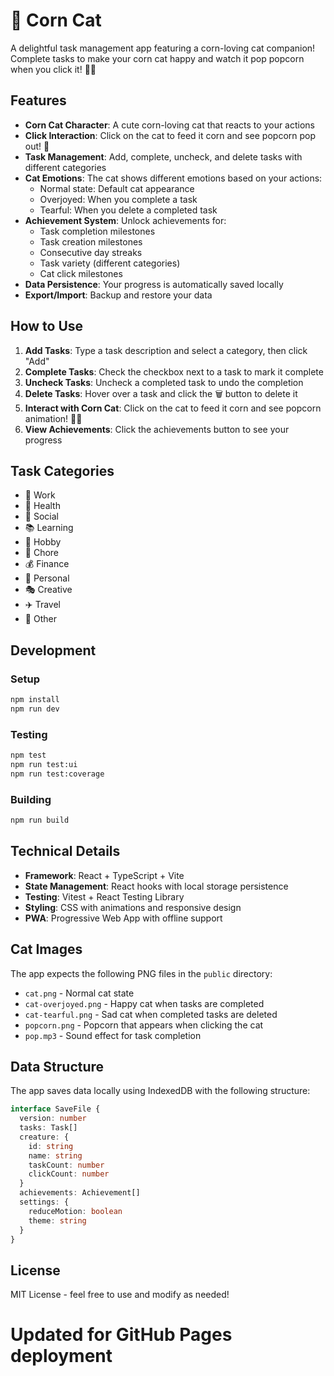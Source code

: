 # 🌽 Corn Cat

A delightful task management app featuring a corn-loving cat companion! Complete tasks to make your corn cat happy and watch it pop popcorn when you click it! 🌽🍿

## Features

- **Corn Cat Character**: A cute corn-loving cat that reacts to your actions
- **Click Interaction**: Click on the cat to feed it corn and see popcorn pop out! 🍿
- **Task Management**: Add, complete, uncheck, and delete tasks with different categories
- **Cat Emotions**: The cat shows different emotions based on your actions:
  - Normal state: Default cat appearance
  - Overjoyed: When you complete a task
  - Tearful: When you delete a completed task
- **Achievement System**: Unlock achievements for:
  - Task completion milestones
  - Task creation milestones  
  - Consecutive day streaks
  - Task variety (different categories)
  - Cat click milestones
- **Data Persistence**: Your progress is automatically saved locally
- **Export/Import**: Backup and restore your data

## How to Use

1. **Add Tasks**: Type a task description and select a category, then click "Add"
2. **Complete Tasks**: Check the checkbox next to a task to mark it complete
3. **Uncheck Tasks**: Uncheck a completed task to undo the completion
4. **Delete Tasks**: Hover over a task and click the 🗑️ button to delete it
5. **Interact with Corn Cat**: Click on the cat to feed it corn and see popcorn animation! 🌽🍿
6. **View Achievements**: Click the achievements button to see your progress

## Task Categories

- 💼 Work
- 🏥 Health  
- 👥 Social
- 📚 Learning
- 🎨 Hobby
- 🧹 Chore
- 💰 Finance
- 🎯 Personal
- 🎭 Creative
- ✈️ Travel
- 📝 Other

## Development

### Setup

```bash
npm install
npm run dev
```

### Testing

```bash
npm test
npm run test:ui
npm run test:coverage
```

### Building

```bash
npm run build
```

## Technical Details

- **Framework**: React + TypeScript + Vite
- **State Management**: React hooks with local storage persistence
- **Testing**: Vitest + React Testing Library
- **Styling**: CSS with animations and responsive design
- **PWA**: Progressive Web App with offline support

## Cat Images

The app expects the following PNG files in the `public` directory:
- `cat.png` - Normal cat state
- `cat-overjoyed.png` - Happy cat when tasks are completed
- `cat-tearful.png` - Sad cat when completed tasks are deleted
- `popcorn.png` - Popcorn that appears when clicking the cat
- `pop.mp3` - Sound effect for task completion

## Data Structure

The app saves data locally using IndexedDB with the following structure:

```typescript
interface SaveFile {
  version: number
  tasks: Task[]
  creature: {
    id: string
    name: string
    taskCount: number
    clickCount: number
  }
  achievements: Achievement[]
  settings: {
    reduceMotion: boolean
    theme: string
  }
}
```

## License

MIT License - feel free to use and modify as needed!
# Updated for GitHub Pages deployment
